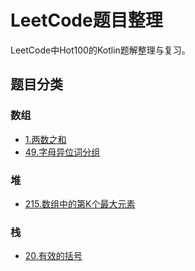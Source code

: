 # LeetCode题目整理

LeetCode中Hot100的Kotlin题解整理与复习。

## 题目分类

### 数组
- [1.两数之和](./src/哈希/1.两数之和.kt)
- [49.字母异位词分组](./src/哈希/49.字母异位词分组.kt)

### 堆
- [215.数组中的第K个最大元素](./src/堆/215.数组中的第K个最大元素.kt)

### 栈
- [20.有效的括号](./src/栈/20.有效的括号.kt)